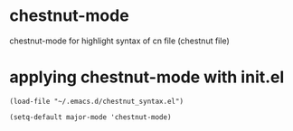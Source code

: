 # chestnut-mode
chestnut-mode for highlight syntax of cn file (chestnut file)

# applying chestnut-mode with init.el

```
(load-file "~/.emacs.d/chestnut_syntax.el")

(setq-default major-mode 'chestnut-mode)
```
